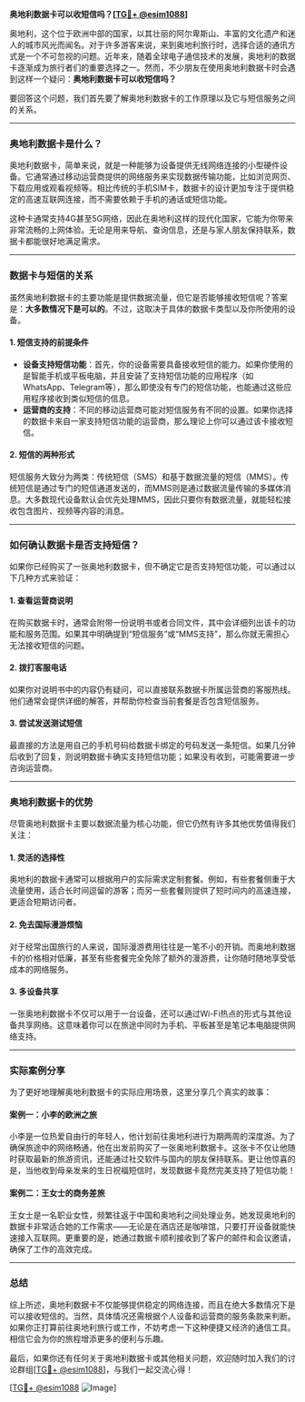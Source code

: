 **奥地利数据卡可以收短信吗？[[TG💪+ @esim1088](https://t.me/s/esim1088)]**

奥地利，这个位于欧洲中部的国家，以其壮丽的阿尔卑斯山、丰富的文化遗产和迷人的城市风光而闻名。对于许多游客来说，来到奥地利旅行时，选择合适的通讯方式是一个不可忽视的问题。近年来，随着全球电子通信技术的发展，奥地利的数据卡逐渐成为旅行者们的重要选择之一。然而，不少朋友在使用奥地利数据卡时会遇到这样一个疑问：**奥地利数据卡可以收短信吗？**

要回答这个问题，我们首先要了解奥地利数据卡的工作原理以及它与短信服务之间的关系。

---

### 奥地利数据卡是什么？

奥地利数据卡，简单来说，就是一种能够为设备提供无线网络连接的小型硬件设备。它通常通过移动运营商提供的网络服务来实现数据传输功能，比如浏览网页、下载应用或观看视频等。相比传统的手机SIM卡，数据卡的设计更加专注于提供稳定的高速互联网连接，而不需要依赖于手机的通话或短信功能。

这种卡通常支持4G甚至5G网络，因此在奥地利这样的现代化国家，它能为你带来非常流畅的上网体验。无论是用来导航、查询信息，还是与家人朋友保持联系，数据卡都能很好地满足需求。

---

### 数据卡与短信的关系

虽然奥地利数据卡的主要功能是提供数据流量，但它是否能够接收短信呢？答案是：**大多数情况下是可以的**。不过，这取决于具体的数据卡类型以及你所使用的设备。

#### 1. **短信支持的前提条件**
   - **设备支持短信功能**：首先，你的设备需要具备接收短信的能力。如果你使用的是智能手机或平板电脑，并且安装了支持短信功能的应用程序（如WhatsApp、Telegram等），那么即使没有专门的短信功能，也能通过这些应用程序接收到类似短信的信息。
   - **运营商的支持**：不同的移动运营商可能对短信服务有不同的设置。如果你选择的数据卡来自一家支持短信功能的运营商，那么理论上你可以通过该卡接收短信。

#### 2. **短信的两种形式**
短信服务大致分为两类：传统短信（SMS）和基于数据流量的短信（MMS）。传统短信是通过专门的短信通道发送的，而MMS则是通过数据流量传输的多媒体消息。大多数现代设备默认会优先处理MMS，因此只要你有数据流量，就能轻松接收包含图片、视频等内容的消息。

---

### 如何确认数据卡是否支持短信？

如果你已经购买了一张奥地利数据卡，但不确定它是否支持短信功能，可以通过以下几种方式来验证：

#### 1. **查看运营商说明**
在购买数据卡时，通常会附带一份说明书或者合同文件，其中会详细列出该卡的功能和服务范围。如果其中明确提到“短信服务”或“MMS支持”，那么你就无需担心无法接收短信的问题。

#### 2. **拨打客服电话**
如果你对说明书中的内容仍有疑问，可以直接联系数据卡所属运营商的客服热线。他们通常会提供详细的解答，并帮助你检查当前套餐是否包含短信服务。

#### 3. **尝试发送测试短信**
最直接的方法是用自己的手机号码给数据卡绑定的号码发送一条短信。如果几分钟后收到了回复，则说明数据卡确实支持短信功能；如果没有收到，可能需要进一步咨询运营商。

---

### 奥地利数据卡的优势

尽管奥地利数据卡主要以数据流量为核心功能，但它仍然有许多其他优势值得我们关注：

#### 1. **灵活的选择性**
奥地利的数据卡通常可以根据用户的实际需求定制套餐。例如，有些套餐侧重于大流量使用，适合长时间逗留的游客；而另一些套餐则提供了短时间内的高速连接，更适合短期访问者。

#### 2. **免去国际漫游烦恼**
对于经常出国旅行的人来说，国际漫游费用往往是一笔不小的开销。而奥地利数据卡的价格相对低廉，甚至有些套餐完全免除了额外的漫游费，让你随时随地享受低成本的网络服务。

#### 3. **多设备共享**
一张奥地利数据卡不仅可以用于一台设备，还可以通过Wi-Fi热点的形式与其他设备共享网络。这意味着你可以在旅途中同时为手机、平板甚至是笔记本电脑提供网络支持。

---

### 实际案例分享

为了更好地理解奥地利数据卡的实际应用场景，这里分享几个真实的故事：

#### 案例一：小李的欧洲之旅
小李是一位热爱自由行的年轻人，他计划前往奥地利进行为期两周的深度游。为了确保旅途中的网络畅通，他在出发前购买了一张奥地利数据卡。这张卡不仅让他随时获取最新的旅游资讯，还能通过社交软件与国内的朋友保持联系。更让他惊喜的是，当他收到母亲发来的生日祝福短信时，发现数据卡竟然完美支持了短信功能！

#### 案例二：王女士的商务差旅
王女士是一名职业女性，频繁往返于中国和奥地利之间处理业务。她发现奥地利的数据卡非常适合她的工作需求——无论是在酒店还是咖啡馆，只要打开设备就能快速接入互联网。更重要的是，她通过数据卡顺利接收到了客户的邮件和会议邀请，确保了工作的高效完成。

---

### 总结

综上所述，奥地利数据卡不仅能够提供稳定的网络连接，而且在绝大多数情况下是可以接收短信的。当然，具体情况还需根据个人设备和运营商的服务条款来判断。如果你正打算前往奥地利旅行或工作，不妨考虑一下这种便捷又经济的通信工具。相信它会为你的旅程增添更多的便利与乐趣。

最后，如果你还有任何关于奥地利数据卡或其他相关问题，欢迎随时加入我们的讨论群组[[TG💪+ @esim1088](https://t.me/s/esim1088)]，与我们一起交流心得！ 

[[TG💪+ @esim1088](https://t.me/s/esim1088) ![Image](https://i.postimg.cc/4NQfJmqS/Snipaste-2025-05-13-00-14-12.png)]